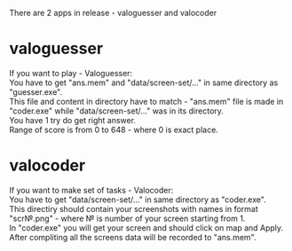 <p>There are 2 apps in release - valoguesser and valocoder</p>


# valoguesser

<p>If you want to play - Valoguesser:<br>
You have to get "ans.mem" and "data/screen-set/..." in same directory as "guesser.exe".<br>
This file and content in directory have to match - "ans.mem" file is made in "coder.exe" while "data/screen-set/..." was in its directory.<br>
You have 1 try do get right answer.<br>
Range of score is from 0 to 648 - where 0 is exact place.</p>

# valocoder

<p>If you want to make set of tasks - Valocoder:<br>
You have to get "data/screen-set/..." in same directory as "coder.exe".<br>
This directiry should contain your screenshots with names in format "scr№.png" - where № is number of your screen starting from 1.<br>
In "coder.exe" you will get your screen and should click on map and Apply.<br>
After compliting all the screens data will be recorded to "ans.mem".</p>